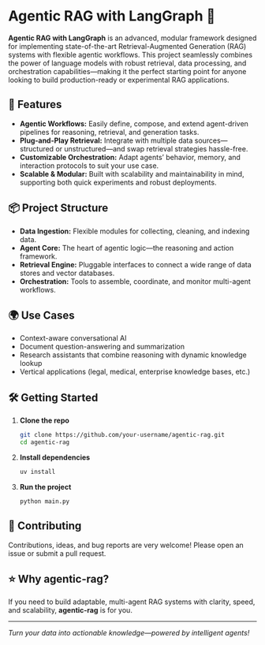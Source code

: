 # Agentic RAG with LangGraph 🦜

**Agentic RAG with LangGraph** is an advanced, modular framework designed for implementing state-of-the-art Retrieval-Augmented Generation (RAG) systems with flexible agentic workflows. This project seamlessly combines the power of language models with robust retrieval, data processing, and orchestration capabilities—making it the perfect starting point for anyone looking to build production-ready or experimental RAG applications.


## 🚀 Features

- **Agentic Workflows:** Easily define, compose, and extend agent-driven pipelines for reasoning, retrieval, and generation tasks.
- **Plug-and-Play Retrieval:** Integrate with multiple data sources—structured or unstructured—and swap retrieval strategies hassle-free.
- **Customizable Orchestration:** Adapt agents’ behavior, memory, and interaction protocols to suit your use case.
- **Scalable & Modular:** Built with scalability and maintainability in mind, supporting both quick experiments and robust deployments.

## 📦 Project Structure

- **Data Ingestion:** Flexible modules for collecting, cleaning, and indexing data.
- **Agent Core:** The heart of agentic logic—the reasoning and action framework.
- **Retrieval Engine:** Pluggable interfaces to connect a wide range of data stores and vector databases.
- **Orchestration:** Tools to assemble, coordinate, and monitor multi-agent workflows.

## 🌍 Use Cases

- Context-aware conversational AI
- Document question-answering and summarization
- Research assistants that combine reasoning with dynamic knowledge lookup
- Vertical applications (legal, medical, enterprise knowledge bases, etc.)

## 🛠️ Getting Started

1. **Clone the repo**
   ```bash
   git clone https://github.com/your-username/agentic-rag.git
   cd agentic-rag
   ```

2. **Install dependencies**
   ```bash
   uv install
   ```

3. **Run the project**
   ```bash
   python main.py
   ```

## 🤝 Contributing

Contributions, ideas, and bug reports are very welcome! Please open an issue or submit a pull request.

## ⭐️ Why agentic-rag?

If you need to build adaptable, multi-agent RAG systems with clarity, speed, and scalability, **agentic-rag** is for you.

---

*Turn your data into actionable knowledge—powered by intelligent agents!*
